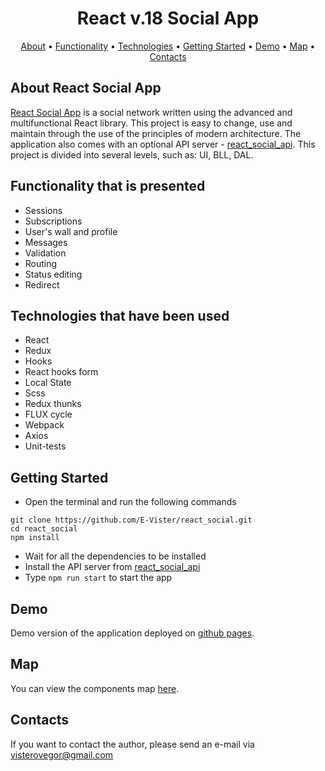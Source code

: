 <h1 align="center">
  React v.18 Social App
</h1>

<p align="center">
  <a href="#about-react-social-app">About</a>
  •
  <a href="#functionality-that-is-presented">Functionality</a>
  •
  <a href="#technologies-that-have-been-used">Technologies</a>
  •
  <a href="#getting-started">Getting Started</a>
  •
  <a href="#demo">Demo</a>
  •
  <a href="#map">Map</a>
  •
  <a href="#contacts">Contacts</a>
</p>

About React Social App
-----------
[React Social App](https://github.com/E-Vister/react_social) is a social network written using the advanced and
multifunctional React library. This project is easy to change, use and maintain through the use of the principles of
modern architecture. The application also comes with an optional API server - [react_social_api](https://github.com/E-Vister/react_social_api).
This project is divided into several levels, such as: UI, BLL, DAL.

Functionality that is presented
-----------

* Sessions
* Subscriptions
* User's wall and profile
* Messages
* Validation
* Routing
* Status editing
* Redirect

Technologies that have been used
-----------

* React
* Redux
* Hooks
* React hooks form
* Local State
* Scss
* Redux thunks
* FLUX cycle
* Webpack
* Axios
* Unit-tests

Getting Started
-----------

- Open the terminal and run the following commands

```
git clone https://github.com/E-Vister/react_social.git
cd react_social
npm install
```

- Wait for all the dependencies to be installed
- Install the API server from [react_social_api](https://github.com/E-Vister/react_social_api)
- Type `npm run start` to start the app

Demo
-----------
Demo version of the application deployed on [github pages](https://visterov.github.io/demo-app/#/users).

Map
-----------
You can view the components map [here](https://drive.google.com/file/d/1ZIoiR2A4DkfoKlSQ_N__cVO0bNE94zUg/view).

Contacts
-----------
If you want to contact the author, please send an e-mail via visterovegor@gmail.com

